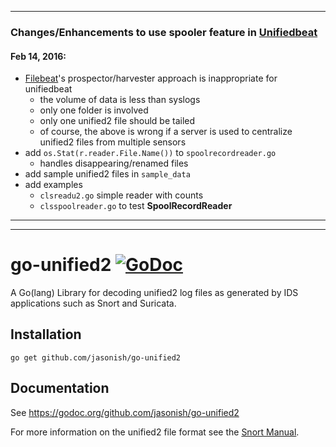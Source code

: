 ***

### Changes/Enhancements to use spooler feature in [Unifiedbeat](https://github.com/cleesmith/unifiedbeat)

#### Feb 14, 2016:

* [Filebeat](https://github.com/elastic/beats)'s prospector/harvester approach is inappropriate for unifiedbeat
  * the volume of data is less than syslogs
  * only one folder is involved
  * only one unified2 file should be tailed
  * of course, the above is wrong if a server is used to centralize unified2 files from multiple sensors
* add ```os.Stat(r.reader.File.Name())``` to ```spoolrecordreader.go```
  * handles disappearing/renamed files
* add sample unified2 files in ```sample_data```
* add examples
  * ```clsreadu2.go``` simple reader with counts
  * ```clsspoolreader.go``` to test **SpoolRecordReader**

***
***

# go-unified2 [![GoDoc](https://godoc.org/github.com/jasonish/go-unified2?status.png)](https://godoc.org/github.com/jasonish/go-unified2)

A Go(lang) Library for decoding unified2 log files as generated by IDS
applications such as Snort and Suricata.

## Installation

```
go get github.com/jasonish/go-unified2
```

## Documentation

See https://godoc.org/github.com/jasonish/go-unified2

For more information on the unified2 file format see the
[Snort Manual](http://manual.snort.org/node44.html).

